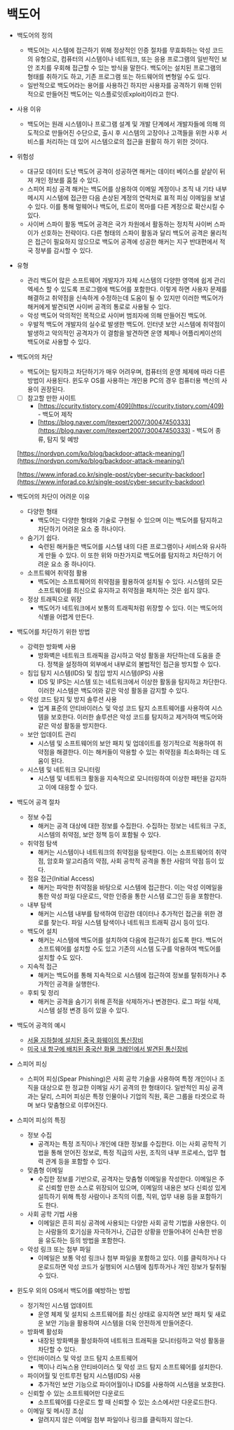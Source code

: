 # 백도어

- 백도어의 정의
    - 백도어는 시스템에 접근하기 위해 정상적인 인증 절차를 무효화하는 악성 코드의 
    유형으로, 컴퓨터의 시스템이나 네트워크, 또는 응용 프로그램의 일반적인 보안 조치를 우회해 접근할 수 있는 방식을 말한다.
    백도어는 설치된 프로그램의 형태를 취하기도 하고, 기존 프로그램 또는 하드웨어의 변형일 수도 있다.
    - 일반적으로 백도어라는 용어를 사용하긴 하지만 사용자를 공격하기 위해 인위적으로 만들어진 백도어는 익스플로잇(Exploit)이라고 한다.
- 사용 이유
    - 백도어는 원래 시스템이나 프로그램 설계 및 개발 단계에서 개발자들에 의해 의도적으로 만들어진 수단으로, 출시 후 시스템의 고장이나 고객들을 위한 사후 서비스를 처리하는 데 있어 시스템으로의 접근을 원활히 하기 위한 것이다.
- 위험성
    - 대규모 데이터 도난
    백도어 공격이 성공하면 해커는 데이터 베이스를 샅샅이 뒤져 개인 정보를 훔칠 수 있다.
    - 스피어 피싱 공격
    해커는 백도어를 상용하여 이메일 계정이나 조직 내 기타 내부 메시지 시스템에 접근한 다음 손상된 계정의 연락처로 표적 피싱 이메일을 보낼 수 있다. 이를 통해 멀웨어나 
    백도어, 트로이 목마를 다른 계정으로 확산시킬 수 있다.
    - 사이버 스파이 활동
    백도어 공격은 국가 차원에서 활동하는 정치적 사이버 스파이가 선호하는 전략이다. 
    다른 형태의 스파이 활동과 달리 백도어 공격은 물리적은 접근이 필요하지 않으므로 
    백도어 공격에 성공한 해커는 지구 반대편에서 적국 정부를 감시할 수 있다.
- 유형
    - 관리 백도어
    많은 소프트웨어 개발자가 자체 시스템의 다양한 영역에 쉽게 관리 엑세스 할 수 있도록 프로그램에 백도어를 포함한다. 이렇게 하면 사용자 문제를 해결하고 취약점을 신속하게 수정하는데 도움이 될 수 있지만 이러한 백도어가 해커에게 발견되면 사이버 공격의 
    통로로 사용될 수 있다.
    - 악성 백도어
    악의적인 목적으로 사이버 범죄자에 의해 만들어진 백도어.
    - 우발적 백도어
    개발자의 실수로 발생한 백도어. 인터넷 보안 시스템에 취약점이 발생하고 악의적인 
    공격자가 이 결함을 발견하면 운영 체제나 어플리케이션의 백도어로 사용할 수 있다.
- 백도어의 차단
    - 백도어는 탐지하고 차단하기가 매우 어려우며, 컴퓨터의 운영 체제에 따라 다른 방법이 사용된다. 윈도우 OS를 사용하는 개인용 PC의 경우 컴퓨터용 백신의 사용이 권장된다.
    
    - [ ]  참고할 만한 사이트
        - [https://ccurity.tistory.com/409](https://ccurity.tistory.com/409) - 백도어 제작
        - [https://blog.naver.com/itexpert2007/30047450333](https://blog.naver.com/itexpert2007/30047450333) - 백도어 종류, 탐지 및 예방
    
    [https://nordvpn.com/ko/blog/backdoor-attack-meaning/](https://nordvpn.com/ko/blog/backdoor-attack-meaning/)
    
    [https://www.inforad.co.kr/single-post/cyber-security-backdoor](https://www.inforad.co.kr/single-post/cyber-security-backdoor)
- 백도어의 차단이 어려운 이유
    - 다양한 형태
        - 백도어는 다양한 형태와 기술로 구현될 수 있으며 이는 백도어를 탐지하고 차단하기 
        어려운 요소 중 하나이다.
    - 숨기기 쉽다.
        - 숙련된 해커들은 백도어를 시스템 내의 다른 프로그램이나 서비스와 유사하게 만들 수 있다. 이 또한 위와 마찬가지로 백도어를 탐지하고 차단하기 어려운 요소 중 하나이다.
    - 소프트웨어 취약점 활용
        - 백도어는 소프트웨어의 취약점을 활용하여 설치될 수 있다. 시스템의 모든 소프트웨어를 최신으로 유지하고 취약점을 패치하는 것은 쉽지 않다.
    - 정상 트래픽으로 위장
        - 백도어가 네트워크에서 보통의 트래픽처럼 위장할 수 있다. 이는 백도어의 식별을 
        어렵게 만든다.
- 백도어를 차단하기 위한 방법
    - 강력한 방화벽 사용
        - 방화벽은 네트워크 트래픽을 감시하고 악성 활동을 차단하는데 도움을 준다.
        정책을 설정하여 외부에서 내부로의 불법적인 접근을 방지할 수 있다.
    - 침입 탐지 시스템(IDS) 및 침입 방지 시스템(IPS) 사용
        - IDS 및 IPS는 시스템 또는 네트워크에서 이상한 활동을 탐지하고 차단한다. 이러한 
        시스템은 백도어와 같은 악성 활동을 감지할 수 있다.
    - 악성 코드 탐지 및 방지 솔루션 사용
        - 업계 표준의 안티바이러스 및 악성 코드 탐지 소프트웨어를 사용하여 시스템을 
        보호한다. 이러한 솔루션은 악성 코드를 탐지하고 제거하여 백도어와 같은 악성 활동을 방지한다.
    - 보안 업데이트 관리
        - 시스템 및 소프트웨어의 보안 패치 및 업데이트를 정기적으로 적용하여 취약점을 
        해결한다. 이는 해커들이 악용할 수 있는 취약점을 최소화하는 데 도움이 된다.
    - 시스템 및 네트워크 모니터링
        - 시스템 및 네트워크 활동을 지속적으로 모니터링하여 이상한 패턴을 감지하고 이에 
        대응할 수 있다.
- 백도어 공격 절차
    - 정보 수집
        - 해커는 공격 대상에 대한 정보를 수집한다. 수집하는 정보는 네트워크 구조, 시스템의 
        취약점, 보안 정책 등이 포함될 수 있다.
    - 취약점 탐색
        - 해커는 시스템이나 네트워크의 취약점을 탐색한다. 이는 소프트웨어의 취약점, 암호화 알고리즘의 약점, 사회 공학적 공격을 통한 사람의 약점 등이 있다.
    - 점유 접근(Initial Access)
        - 해커는 파악한 취약점을 바탕으로 시스템에 접근한다. 이는 악성 이메일을 통한 악성
        파일 다운로드, 약한 인증을 통한 시스템 로그인 등을 포함한다.
    - 내부 탐색
        - 해커는 시스템 내부를 탐색하여 민감한 데이터나 추가적인 접근을 위한 경로를 찾는다.
        파일 시스템 탐색이나 네트워크 트래픽 감시 등이 있다.
    - 백도어 설치
        - 해커는 시스템에 백도어를 설치하여 다음에 접근하기 쉽도록 한다. 백도어 소프트웨어를 설치할 수도 있고 기존의 시스템 도구를 악용하여 백도어를 설치할 수도 있다.
    - 지속적 접근
        - 해커는 백도어를 통해 지속적으로 시스템에 접근하여 정보를 탈취하거나 추가적인 
        공격을 실행한다.
    - 후퇴 및 정리
        - 해커는 공격을 숨기기 위해 흔적을 삭제하거나 변경한다. 로그 파일 삭제, 시스템 설정 
        변경 등이 있을 수 있다.
- 백도어 공격의 예시
    - [서울 지하철에 설치된 중국 화웨이의 통신장비](https://www.etoday.co.kr/news/view/2304103)
    - [미국 내 항구에 배치된 중국산 화물 크레인에서 발견된 통신장비](https://nownews.seoul.co.kr/news/newsView.php?id=20240308601003&wlog_tag3=naver)
- 스피어 피싱
    - 스피어 피싱(Spear Phishing)은 사회 공학 기술을 사용하여 특정 개인이나 조직을 대상으로 한 정교한 이메일 사기 공격의 한 형태이다. 일반적인 피싱 공격과는 달리, 스피어 피싱은 
    특정 인물이나 기업의 직원, 혹은 그룹을 타겟으로 하며 보다 맞춤형으로 이루어진다.
- 스피어 피싱의 특징
    - 정보 수집
        - 공격자는 특정 조직이나 개인에 대한 정보를 수집한다. 이는 사회 공학적 기법을 통해 
        얻어진 정보로, 특정 직급의 사원, 조직의 내부 프로세스, 업무 협력 관계 등을 포함할 수 있다.
    - 맞춤형 이메일
        - 수집한 정보를 기반으로, 공격자는 맞춤형 이메일을 작성한다. 이메일은 주로 신뢰할 
        만한 소스로 위장되어 있으며, 이메일의 내용은 보다 신뢰성 있게 설득하기 위해 특정 
        사람이나 조직의 이름, 직위, 업무 내용 등을 포함하기도 한다.
    - 사회 공학 기법 사용
        - 이메일은 흔히 피싱 공격에 사용되는 다양한 사회 공학 기법을 사용한다. 이는 사람들의 호기심을 자극하거나, 긴급한 상황을 만들어내어 신속한 반응을 유도하는 등의 방법을 포함한다.
    - 악성 링크 또는 첨부 파일
        - 이메일은 보통 악성 링크나 첨부 파일을 포함하고 있다. 이를 클릭하거나 다운로드하면 악성 코드가 실행되어 시스템에 침투하거나 개인 정보가 탈취될 수 있다.
- 윈도우 외의 OS에서 백도어를 예방하는 방법
    - 정기적인 시스템 업데이트
        - 운영 체제 및 설치되 소프트웨어를 최신 상태로 유지하면 보안 패치 및 새로운 보안 
        기능을 활용하여 시스템을 더욱 안전하게 만들어준다.
    - 방화벽 활성화
        - 내장된 방화벽을 활성화하여 네트워크 트래픽을 모니터링하고 악성 활동을 차단할 수 
        있다.
    - 안티바이러스 및 악성 코드 탐지 소프트웨어
        - 맥이나 리눅스용 안티바이러스 및 악성 코드 탐지 소프트웨어를 설치한다.
    - 파이어월 및 인트루전 탐지 시스템(IDS) 사용
        - 추가적인 보안 기능으로 파이어월이나 IDS를 사용하여 시스템을 보호한다.
    - 신뢰할 수 있는 소프트웨어만 다운로드
        - 소프트웨어를 다운로드 할 때 신뢰할 수 있는 소스에서만 다운로드한다.
    - 이메일 및 메시징 조심
        - 알려지지 않은 이메일 첨부 파일이나 링크를 클릭하지 않는다.
